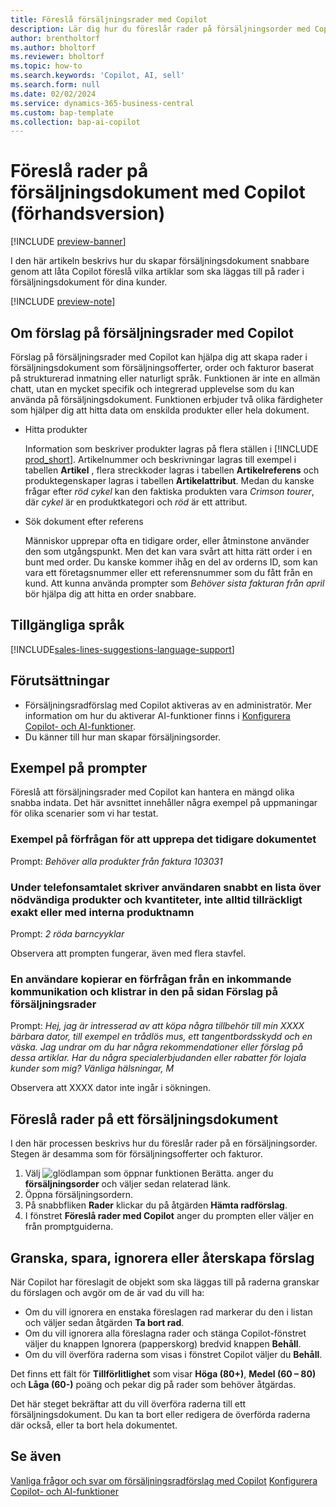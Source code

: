 ```yaml
---
title: Föreslå försäljningsrader med Copilot
description: Lär dig hur du föreslår rader på försäljningsorder med Copilot.
author: brentholtorf
ms.author: bholtorf
ms.reviewer: bholtorf
ms.topic: how-to
ms.search.keywords: 'Copilot, AI, sell'
ms.search.form: null
ms.date: 02/02/2024
ms.service: dynamics-365-business-central
ms.custom: bap-template
ms.collection: bap-ai-copilot
---
```


# <a name="suggest-lines-on-sales-documents-with-copilot-preview"></a>Föreslå rader på försäljningsdokument med Copilot (förhandsversion)

[!INCLUDE [preview-banner](~/../shared-content/shared/preview-includes/preview-banner.md)]

I den här artikeln beskrivs hur du skapar försäljningsdokument snabbare genom att låta Copilot föreslå vilka artiklar som ska läggas till på rader i försäljningsdokument för dina kunder.

[!INCLUDE [preview-note](~/../shared-content/shared/preview-includes/production-ready-preview-dynamics365.md)]

## <a name="about-sales-line-suggestions-with-copilot"></a>Om förslag på försäljningsrader med Copilot

Förslag på försäljningsrader med Copilot kan hjälpa dig att skapa rader i försäljningsdokument som försäljningsofferter, order och fakturor baserat på strukturerad inmatning eller naturligt språk. Funktionen är inte en allmän chatt, utan en mycket specifik och integrerad upplevelse som du kan använda på försäljningsdokument. Funktionen erbjuder två olika färdigheter som hjälper dig att hitta data om enskilda produkter eller hela dokument.

* Hitta produkter

  Information som beskriver produkter lagras på flera ställen i [!INCLUDE [prod_short](includes/prod_short.md)]. Artikelnummer och beskrivningar lagras till exempel i tabellen **Artikel** , flera streckkoder lagras i tabellen **Artikelreferens** och produktegenskaper lagras i tabellen **Artikelattribut**. Medan du kanske frågar efter *röd cykel* kan den faktiska produkten vara *Crimson tourer*, där *cykel* är en produktkategori och *röd* är ett attribut.

* Sök dokument efter referens

  Människor upprepar ofta en tidigare order, eller åtminstone använder den som utgångspunkt. Men det kan vara svårt att hitta rätt order i en bunt med order. Du kanske kommer ihåg en del av orderns ID, som kan vara ett företagsnummer eller ett referensnummer som du fått från en kund. Att kunna använda prompter som *Behöver sista fakturan från april* bör hjälpa dig att hitta en order snabbare.

## <a name="available-languages"></a>Tillgängliga språk

[!INCLUDE[sales-lines-suggestions-language-support](includes/sales-lines-suggestions-language-support.md)]

## <a name="prerequisites"></a>Förutsättningar

* Försäljningsradförslag med Copilot aktiveras av en administratör. Mer information om hur du aktiverar AI-funktioner finns i [Konfigurera Copilot- och AI-funktioner](enable-ai.md).
* Du känner till hur man skapar försäljningsorder.

## <a name="examples-of-prompts"></a>Exempel på prompter

Föreslå att försäljningsrader med Copilot kan hantera en mängd olika snabba indata. Det här avsnittet innehåller några exempel på uppmaningar för olika scenarier som vi har testat.

### <a name="sample-inquiry-to-repeat-the-past-document"></a>Exempel på förfrågan för att upprepa det tidigare dokumentet

Prompt: *Behöver alla produkter från faktura 103031*

### <a name="during-phone-call-user-quickly-types-list-of-required-products-and-quantities-not-always-accurate-enough-or-using-internal-product-names"></a>Under telefonsamtalet skriver användaren snabbt en lista över nödvändiga produkter och kvantiteter, inte alltid tillräckligt exakt eller med interna produktnamn

Prompt: *2 röda barncyyklar*

Observera att prompten fungerar, även med flera stavfel.

### <a name="a-user-copies-an-inquiry-from-an-inbound-communication-and-pastes-it-to-the-sales-lines-suggestions-page"></a>En användare kopierar en förfrågan från en inkommande kommunikation och klistrar in den på sidan Förslag på försäljningsrader

Prompt: *Hej, jag är intresserad av att köpa några tillbehör till min XXXX bärbara dator, till exempel en trådlös mus, ett tangentbordsskydd och en väska. Jag undrar om du har några rekommendationer eller förslag på dessa artiklar. Har du några specialerbjudanden eller rabatter för lojala kunder som mig? Vänliga hälsningar, M*

Observera att XXXX dator inte ingår i sökningen.

## <a name="suggest-lines-on-a-sales-document"></a>Föreslå rader på ett försäljningsdokument

I den här processen beskrivs hur du föreslår rader på en försäljningsorder. Stegen är desamma som för försäljningsofferter och fakturor.

1. Välj ![glödlampan som öppnar funktionen Berätta.](media/ui-search/search_small.png "Berätta för mig vad du vill göra") anger du **försäljningsorder** och väljer sedan relaterad länk.
1. Öppna försäljningsordern.
1. På snabbfliken **Rader** klickar du på åtgärden **Hämta radförslag**.
1. I fönstret **Föreslå rader med Copilot** anger du prompten eller väljer en från promptguiderna.

## <a name="review-save-discard-or-regenerate-suggestions"></a>Granska, spara, ignorera eller återskapa förslag

När Copilot har föreslagit de objekt som ska läggas till på raderna granskar du förslagen och avgör om de är vad du vill ha:

* Om du vill ignorera en enstaka föreslagen rad markerar du den i listan och väljer sedan åtgärden **Ta bort rad**.
* Om du vill ignorera alla föreslagna rader och stänga Copilot-fönstret väljer du knappen Ignorera (papperskorg) bredvid knappen **Behåll**.
* Om du vill överföra raderna som visas i fönstret Copilot väljer du **Behåll**. 

Det finns ett fält för **Tillförlitlighet** som visar **Höga (80+)**, **Medel (60 – 80)** och **Låga (60-)** poäng och pekar dig på rader som behöver åtgärdas.

Det här steget bekräftar att du vill överföra raderna till ett försäljningsdokument. Du kan ta bort eller redigera de överförda raderna där också, eller ta bort hela dokumentet.

## <a name="see-also"></a>Se även

[Vanliga frågor och svar om försäljningsradförslag med Copilot](faq-sales-suggest-sales-lines-with-copilot.md)
[Konfigurera Copilot- och AI-funktioner](enable-ai.md)
